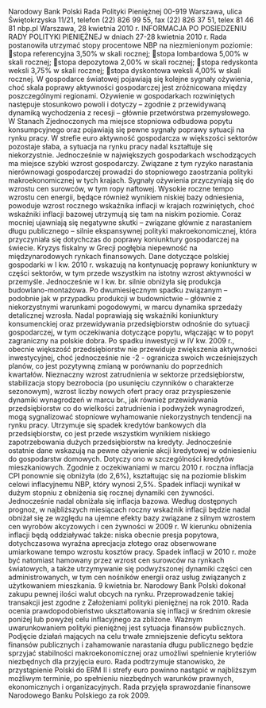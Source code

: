 Narodowy Bank Polski
Rada Polityki Pieniężnej
00-919 Warszawa, ulica Świętokrzyska 11/21, telefon (22) 826 99 55, fax (22) 826 37 51,
telex 81 46 81 nbp.pl
Warszawa, 28 kwietnia 2010 r.
INFORMACJA PO POSIEDZENIU RADY POLITYKI PIENIĘŻNEJ
w dniach 27-28 kwietnia 2010 r.
Rada postanowiła utrzymać stopy procentowe NBP na niezmienionym poziomie:
stopa referencyjna 3,50% w skali rocznej;
stopa lombardowa 5,00% w skali rocznej;
stopa depozytowa 2,00% w skali rocznej;
stopa redyskonta weksli 3,75% w skali rocznej;
stopa dyskontowa weksli 4,00% w skali rocznej.
W gospodarce światowej pojawiają się kolejne sygnały ożywienia, choć skala poprawy aktywności
gospodarczej jest zróżnicowana między poszczególnymi regionami. Ożywienie w gospodarkach
rozwiniętych następuje stosunkowo powoli i dotyczy – zgodnie z przewidywaną dynamiką
wychodzenia z recesji – głównie przetwórstwa przemysłowego. W Stanach Zjednoczonych ma
miejsce stopniowa odbudowa popytu konsumpcyjnego oraz pojawiają się pewne sygnały poprawy
sytuacji na rynku pracy. W strefie euro aktywność gospodarcza w większości sektorów pozostaje
słaba, a sytuacja na rynku pracy nadal kształtuje się niekorzystnie. Jednocześnie w największych
gospodarkach wschodzących ma miejsce szybki wzrost gospodarczy. Związane z tym ryzyko
narastania nierównowagi gospodarczej prowadzi do stopniowego zaostrzania polityki
makroekonomicznej w tych krajach.
Sygnały ożywienia przyczyniają się do wzrostu cen surowców, w tym ropy naftowej. Wysokie
roczne tempo wzrostu cen energii, będące również wynikiem niskiej bazy odniesienia, powoduje
wzrost rocznego wskaźnika inflacji w krajach rozwiniętych, choć wskaźniki inflacji bazowej
utrzymują się tam na niskim poziomie. Coraz mocniej ujawniają się negatywne skutki – związane
głównie z narastaniem długu publicznego – silnie ekspansywnej polityki makroekonomicznej, która
przyczyniała się dotychczas do poprawy koniunktury gospodarczej na świecie. Kryzys fiskalny w
Grecji pogłębia niepewność na międzynarodowych rynkach finansowych.
Dane dotyczące polskiej gospodarki w I kw. 2010 r. wskazują na kontynuację poprawy koniunktury
w części sektorów, w tym przede wszystkim na istotny wzrost aktywności w przemyśle.
Jednocześnie w I kw. br. silnie obniżyła się produkcja budowlano-montażowa. Po dwumiesięcznym
spadku związanym – podobnie jak w przypadku produkcji w budownictwie – głównie z
niekorzystnymi warunkami pogodowymi, w marcu dynamika sprzedaży detalicznej wzrosła. Nadal
poprawiają się wskaźniki koniunktury konsumenckiej oraz przewidywania przedsiębiorstw
odnośnie do sytuacji gospodarczej, w tym oczekiwania dotyczące popytu, włączając w to popyt
zagraniczny na polskie dobra. Po spadku inwestycji w IV kw. 2009 r., obecnie większość
przedsiębiorstw nie przewiduje zwiększenia aktywności inwestycyjnej, choć jednocześnie nie
-2 -
ogranicza swoich wcześniejszych planów, co jest pozytywną zmianą w porównaniu do poprzednich
kwartałów. Nieznaczny wzrost zatrudnienia w sektorze przedsiębiorstw, stabilizacja stopy
bezrobocia (po usunięciu czynników o charakterze sezonowym), wzrost liczby nowych ofert pracy
oraz przyspieszenie dynamiki wynagrodzeń w marcu br., jak również przewidywania
przedsiębiorstw co do wielkości zatrudnienia i podwyżek wynagrodzeń, mogą sygnalizować
stopniowe wyhamowanie niekorzystnych tendencji na rynku pracy.
Utrzymuje się spadek kredytów bankowych dla przedsiębiorstw, co jest przede wszystkim
wynikiem niskiego zapotrzebowania dużych przedsiębiorstw na kredyty. Jednocześnie ostatnie dane
wskazują na pewne ożywienie akcji kredytowej w odniesieniu do gospodarstw domowych. Dotyczy
ono w szczególności kredytów mieszkaniowych.
Zgodnie z oczekiwaniami w marcu 2010 r. roczna inflacja CPI ponownie się obniżyła (do 2,6%),
kształtując się na poziomie bliskim celowi inflacyjnemu NBP, który wynosi 2,5%. Spadek inflacji
wynikał w dużym stopniu z obniżenia się rocznej dynamiki cen żywności. Jednocześnie nadal
obniżała się inflacja bazowa.
Według dostępnych prognoz, w najbliższych miesiącach roczny wskaźnik inflacji będzie nadal
obniżał się ze względu na ujemne efekty bazy związane z silnym wzrostem cen wyrobów
akcyzowych i cen żywności w 2009 r. W kierunku obniżenia inflacji będą oddziaływać także: niska
obecnie presja popytowa, dotychczasowa wyraźna aprecjacja złotego oraz obserwowane
umiarkowane tempo wzrostu kosztów pracy. Spadek inflacji w 2010 r. może być natomiast
hamowany przez wzrost cen surowców na rynkach światowych, a także utrzymywanie się
podwyższonej dynamiki części cen administrowanych, w tym cen nośników energii oraz usług
związanych z użytkowaniem mieszkania.
9 kwietnia br. Narodowy Bank Polski dokonał zakupu pewnej ilości walut obcych na rynku.
Przeprowadzenie takiej transakcji jest zgodne z Założeniami polityki pieniężnej na rok 2010.
Rada ocenia prawdopodobieństwo ukształtowania się inflacji w średnim okresie poniżej lub
powyżej celu inflacyjnego za zbliżone.
Ważnym uwarunkowaniem polityki pieniężnej jest sytuacja finansów publicznych. Podjęcie działań
mających na celu trwałe zmniejszenie deficytu sektora finansów publicznych i zahamowanie
narastania długu publicznego będzie sprzyjać stabilności makroekonomicznej oraz umożliwi
spełnienie kryteriów niezbędnych dla przyjęcia euro.
Rada podtrzymuje stanowisko, że przystąpienie Polski do ERM II i strefy euro powinno nastąpić w
najbliższym możliwym terminie, po spełnieniu niezbędnych warunków prawnych, ekonomicznych i
organizacyjnych.
Rada przyjęła sprawozdanie finansowe Narodowego Banku Polskiego za rok 2009.
